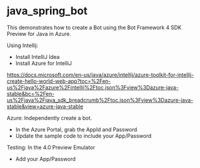 # java_spring_bot

This demonstrates how to create a Bot using the Bot Framework 4 SDK Preview for Java in Azure.

Using Intellij:
- Install IntelliJ Idea
- Install Azure for IntelliJ

https://docs.microsoft.com/en-us/java/azure/intellij/azure-toolkit-for-intellij-create-hello-world-web-app?toc=%2Fen-us%2Fjava%2Fazure%2Fintellij%2Ftoc.json%3Fview%3Dazure-java-stable&bc=%2Fen-us%2Fjava%2Fjava_sdk_breadcrumb%2Ftoc.json%3Fview%3Dazure-java-stable&view=azure-java-stable

Azure: Independently create a bot.
- In the Azure Portal, grab the AppId and Password
- Update the sample code to include your App/Password

Testing: In the 4.0 Preview Emulator
- Add your App/Password


